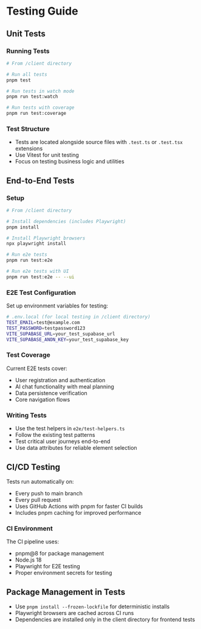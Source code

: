 
# Testing Guide

## Unit Tests

### Running Tests
```bash
# From /client directory

# Run all tests
pnpm test

# Run tests in watch mode
pnpm run test:watch

# Run tests with coverage
pnpm run test:coverage
```

### Test Structure
- Tests are located alongside source files with `.test.ts` or `.test.tsx` extensions
- Use Vitest for unit testing
- Focus on testing business logic and utilities

## End-to-End Tests

### Setup
```bash
# From /client directory

# Install dependencies (includes Playwright)
pnpm install

# Install Playwright browsers
npx playwright install

# Run e2e tests
pnpm run test:e2e

# Run e2e tests with UI
pnpm run test:e2e -- --ui
```

### E2E Test Configuration

Set up environment variables for testing:
```bash
# .env.local (for local testing in /client directory)
TEST_EMAIL=test@example.com
TEST_PASSWORD=testpassword123
VITE_SUPABASE_URL=your_test_supabase_url
VITE_SUPABASE_ANON_KEY=your_test_supabase_key
```

### Test Coverage

Current E2E tests cover:
- User registration and authentication
- AI chat functionality with meal planning
- Data persistence verification
- Core navigation flows

### Writing Tests

- Use the test helpers in `e2e/test-helpers.ts`
- Follow the existing test patterns
- Test critical user journeys end-to-end
- Use data attributes for reliable element selection

## CI/CD Testing

Tests run automatically on:
- Every push to main branch
- Every pull request
- Uses GitHub Actions with pnpm for faster CI builds
- Includes pnpm caching for improved performance

### CI Environment

The CI pipeline uses:
- pnpm@8 for package management
- Node.js 18
- Playwright for E2E testing
- Proper environment secrets for testing

## Package Management in Tests

- Use `pnpm install --frozen-lockfile` for deterministic installs
- Playwright browsers are cached across CI runs
- Dependencies are installed only in the client directory for frontend tests
